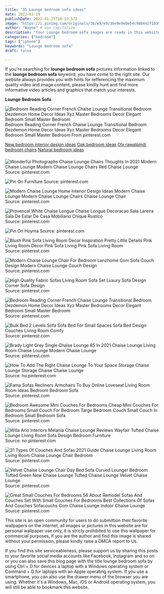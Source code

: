 ```yaml
---
title: "35 Lounge bedroom sofa ideas"
date: 2022-01-19
publishDate: 2022-01-25T18:13:57Z
image: "https://i.pinimg.com/originals/36/e9/e9/36e9e9e0e54c988442f1b396d183270c.jpg"
author: "Wayne" # use capitalize
description: "Your Lounge bedroom sofa images are ready in this website. Lounge bedroom sofa are a topic that is being searched for and liked by netizens now. You can Find and Download the Lounge bedroom sofa files here. Find and Download all royalty-free images."
categories: ["bedroom"]
tags: ["iphone"]
keywords: "Lounge bedroom sofa"
draft: false

---
```


If you're searching for **lounge bedroom sofa** pictures information linked to the **lounge bedroom sofa** keyword, you have come to the right  site.  Our website always  provides you with  hints  for refferencing  the maximum  quality video and image  content, please kindly hunt and find more informative video articles and graphics  that match your interests.

**Lounge Bedroom Sofa**. 

![Bedroom Reading Corner French Chaise Lounge Transitional Bedroom Dezdemon Home Decor Ideas Xyz Master Bedrooms Decor Elegant Bedroom Small Master Bedroom](https://i.pinimg.com/564x/7b/94/c1/7b94c14a8e6326074c4784ef3688ff18--chaise-lounge-bedroom-chaise-lounges.jpg "Bedroom Reading Corner French Chaise Lounge Transitional Bedroom Dezdemon Home Decor Ideas Xyz Master Bedrooms Decor Elegant Bedroom Small Master Bedroom")
Bedroom Reading Corner French Chaise Lounge Transitional Bedroom Dezdemon Home Decor Ideas Xyz Master Bedrooms Decor Elegant Bedroom Small Master Bedroom From pinterest.com

[New bedroom interior design ideas](/new-bedroom-interior-design-ideas/)
[Oak bedroom ideas](/oak-bedroom-ideas/)
[Olx rawalpindi bedroom chairs](/olx-rawalpindi-bedroom-chairs/)
[Natural bedroom ideas](/natural-bedroom-ideas/)



### 

 


![Wonderful Photographs Chaise Lounge Chairs Thoughts In 2021 Modern Chaise Lounge Modern Chaise Lounge Chairs Red Chaise Lounge](https://i.pinimg.com/736x/d0/fa/f1/d0faf13cd3819f06d246a121551396ca.jpg "Wonderful Photographs Chaise Lounge Chairs Thoughts In 2021 Modern Chaise Lounge Modern Chaise Lounge Chairs Red Chaise Lounge")
Source: pinterest.com

 

![Pin On Furniture](https://i.pinimg.com/originals/65/d6/0e/65d60e1cdb918125fb89f1b82d18c7e2.jpg "Pin On Furniture")
Source: pinterest.com

 

![Modern Chaise Lounge Home Interior Design Ideas Modern Chaise Lounge Modern Chaise Lounge Chairs Chaise Lounge Chair](https://i.pinimg.com/564x/42/35/3c/42353c0489cbc5b58e4f576fa154ec6f.jpg "Modern Chaise Lounge Home Interior Design Ideas Modern Chaise Lounge Modern Chaise Lounge Chairs Chaise Lounge Chair")
Source: pinterest.com

 

![Provencal White Chaise Longue Chaise Longue Decoracao Sala Lareira Sala De Estar De Casa Mobiliario Chique Rustico](https://i.pinimg.com/originals/92/89/9e/92899e186fe8a5ad05b8f828616d8e85.jpg "Provencal White Chaise Longue Chaise Longue Decoracao Sala Lareira Sala De Estar De Casa Mobiliario Chique Rustico")
Source: pinterest.com

 

![Pin On Hoyma](https://i.pinimg.com/originals/0e/e4/af/0ee4af768d1b8a8dbb18327f536004f8.jpg "Pin On Hoyma")
Source: pinterest.com

 

![Blush Pink Sofa Living Room Decor Inspiration Pretty Little Details Pink Living Room Decor Pink Sofa Living Pink Sofa Living Room](https://i.pinimg.com/originals/56/3c/4a/563c4aba08f5a0e5dac1f131d922f685.jpg "Blush Pink Sofa Living Room Decor Inspiration Pretty Little Details Pink Living Room Decor Pink Sofa Living Pink Sofa Living Room")
Source: pinterest.com

 

![Modern Chaise Lounge Chair For Bedroom Lanzhome Com Sofa Couch Design Modern Chaise Lounge Couch Design](https://i.pinimg.com/564x/17/47/8b/17478be23c2d35f1812ad230a51c3445.jpg "Modern Chaise Lounge Chair For Bedroom Lanzhome Com Sofa Couch Design Modern Chaise Lounge Couch Design")
Source: pinterest.com

 

![High Quality Fabric Sofas Living Room Sofa Set Luxury Sofa Design Corner Sofa Design](https://i.pinimg.com/originals/53/73/89/5373892ada45f1dd6fb3a5e06bcf00be.jpg "High Quality Fabric Sofas Living Room Sofa Set Luxury Sofa Design Corner Sofa Design")
Source: pinterest.com

 

![Bedroom Reading Corner French Chaise Lounge Transitional Bedroom Dezdemon Home Decor Ideas Xyz Master Bedrooms Decor Elegant Bedroom Small Master Bedroom](https://i.pinimg.com/564x/7b/94/c1/7b94c14a8e6326074c4784ef3688ff18--chaise-lounge-bedroom-chaise-lounges.jpg "Bedroom Reading Corner French Chaise Lounge Transitional Bedroom Dezdemon Home Decor Ideas Xyz Master Bedrooms Decor Elegant Bedroom Small Master Bedroom")
Source: pinterest.com

 

![Bulk Bed 2 Levels Sofa Sofa Bed For Small Spaces Sofa Bed Design Couches Living Room Comfy](https://i.pinimg.com/originals/5c/99/65/5c99656d6724138f72c19144af677136.png "Bulk Bed 2 Levels Sofa Sofa Bed For Small Spaces Sofa Bed Design Couches Living Room Comfy")
Source: pinterest.com

 

![Brady Light Grey Single Chaise Lounge 85 In 2021 Chaise Lounge Living Room Chaise Lounge Modern Chaise Lounge](https://i.pinimg.com/564x/bd/a6/5a/bda65aa764097a29ad30592f8a98a717.jpg "Brady Light Grey Single Chaise Lounge 85 In 2021 Chaise Lounge Living Room Chaise Lounge Modern Chaise Lounge")
Source: pinterest.com

 

![How To Add The Right Chaise Lounge To Your Space Storage Chaise Lounge Storage Chaise Chaise Lounge](https://i.pinimg.com/564x/0b/97/8e/0b978e2fafbc5a358deb4a2f458db1ef.jpg "How To Add The Right Chaise Lounge To Your Space Storage Chaise Lounge Storage Chaise Chaise Lounge")
Source: hu.pinterest.com

 

![Fama Sofas Recliners Armchairs To Buy Online Loveseat Living Room Room Ideas Bedroom Bedroom Sofa](https://i.pinimg.com/originals/9d/18/73/9d1873fd5db5364fca3f1babc45c58c5.jpg "Fama Sofas Recliners Armchairs To Buy Online Loveseat Living Room Room Ideas Bedroom Bedroom Sofa")
Source: pinterest.com

 

![Bedroom Awesome Mini Couches For Bedrooms Cheap Mini Couches For Bedrooms Small Couch For Bedroom Targe Bedroom Couch Small Couch In Bedroom Small Bedroom Sofa](https://i.pinimg.com/originals/a8/b4/65/a8b4650eb7a94d1506057ede0828d43f.jpg "Bedroom Awesome Mini Couches For Bedrooms Cheap Mini Couches For Bedrooms Small Couch For Bedroom Targe Bedroom Couch Small Couch In Bedroom Small Bedroom Sofa")
Source: pinterest.com

 

![Willa Arlo Interiors Melania Chaise Lounge Reviews Wayfair Tufted Chaise Lounge Living Room Sofa Design Bedroom Furniture](https://i.pinimg.com/originals/58/e9/83/58e983d6555de5b81c11c62f947d5700.jpg "Willa Arlo Interiors Melania Chaise Lounge Reviews Wayfair Tufted Chaise Lounge Living Room Sofa Design Bedroom Furniture")
Source: no.pinterest.com

 

![31 Types Of Couches And Sofas 2021 Guide Chaise Lounge Living Room Living Room Chaise Lounge Chair Bedroom](https://i.pinimg.com/564x/09/68/00/096800e013ee2895d6f43e67682ba668.jpg "31 Types Of Couches And Sofas 2021 Guide Chaise Lounge Living Room Living Room Chaise Lounge Chair Bedroom")
Source: pinterest.com

 

![Velvet Chaise Lounge Chair Day Bed Sofa Curved Lounger Bedroom Tufted Green New Chaise Lounge Tufted Chaise Lounge Velvet Chaise Lounge](https://i.pinimg.com/originals/c0/81/96/c081961862bc48564e37638f001d6083.png "Velvet Chaise Lounge Chair Day Bed Sofa Curved Lounger Bedroom Tufted Green New Chaise Lounge Tufted Chaise Lounge Velvet Chaise Lounge")
Source: pinterest.com

 

![Great Small Couches For Bedrooms 56 About Remodel Sofas And Couches Set With Small Couches For Bedrooms Best Collections Of Sofas And Couches Sofacouchs Com Chaise Lounge Indoor Chaise Lounge](https://i.pinimg.com/originals/36/e9/e9/36e9e9e0e54c988442f1b396d183270c.jpg "Great Small Couches For Bedrooms 56 About Remodel Sofas And Couches Set With Small Couches For Bedrooms Best Collections Of Sofas And Couches Sofacouchs Com Chaise Lounge Indoor Chaise Lounge")
Source: pinterest.com

 

This site is an open community for users to do submittion their favorite wallpapers on the internet, all images or pictures in this website are for personal wallpaper use only, it is stricly prohibited to use this wallpaper for commercial purposes, if you are the author and find this image is shared without your permission, please kindly raise a DMCA report to Us.

If you find this site serviceableness, please support us by sharing this posts to your favorite social media accounts like Facebook, Instagram and so on or you can also save this blog page with the title lounge bedroom sofa by using Ctrl + D for devices a laptop with a Windows operating system or Command + D for laptops with an Apple operating system. If you use a smartphone, you can also use the drawer menu of the browser you are using. Whether it's a Windows, Mac, iOS or Android operating system, you will still be able to bookmark this website.
